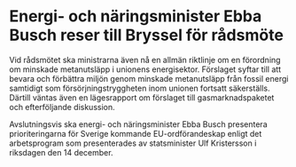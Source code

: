 # Energi- och näringsminister Ebba Busch reser till Bryssel för rådsmöte

Vid rådsmötet ska ministrarna även nå en allmän riktlinje om en förordning om minskade metanutsläpp i unionens energisektor. Förslaget syftar till att bevara och förbättra miljön genom minskade metanutsläpp från fossil energi samtidigt som försörjningstryggheten inom unionen fortsatt säkerställs. Därtill väntas även en lägesrapport om förslaget till gasmarknadspaketet och efterföljande diskussion.

Avslutningsvis ska energi- och näringsminister Ebba Busch presentera prioriteringarna för Sverige kommande EU-ordförandeskap enligt det arbetsprogram som presenterades av statsminister Ulf Kristersson i riksdagen den 14 december.
